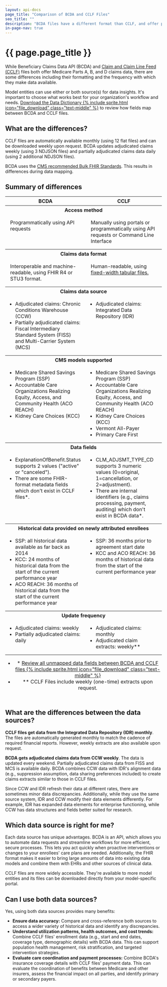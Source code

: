 ```yaml
---
layout: api-docs
page_title: "Comparison of BCDA and CCLF Files"
seo_title: ""
description: "BCDA files have a different format than CCLF, and offer partially adjudicated claims data which updates more frequently."
in-page-nav: true
---
```


# {{ page.page_title }}

While Beneficiary Claims Data API (BCDA) and <a href="https://www.cms.gov/files/document/cclf-information-packet.pdf" target="blank" rel="noopener noreferrer">Claim and Claim Line Feed (CCLF)</a> files both offer Medicare Parts A, B, and D claims data, there are some differences including their formatting and the frequency with which they make data available.

Model entities can use either or both source(s) for data insights. It's important to choose what works best for your organization's workflow and needs. <a href="{{ '/assets/downloads/BCDA_Data_Dictionary.xlsx' | relative_url }}">Download the Data Dictionary {% include sprite.html icon="file_download" class="text-middle" %}</a> to review how fields map between BCDA and CCLF files.

## What are the differences?

CCLF files are automatically available monthly (using 12 flat files) and can be downloaded weekly upon request. BCDA updates adjudicated claims weekly (using 3 NDJSON files) and partially adjudicated claims data daily (using 2 additional NDJSON files).

BCDA uses the <a href="https://www.cms.gov/priorities/key-initiatives/burden-reduction/interoperability/implementation-guides-and-standards/standards-and-igs-index-and-resources" target="_blank" rel="noopener noreferrer">CMS recommended Bulk FHIR Standards</a>. This results in differences during data mapping.

## Summary of differences

<table class="usa-table usa-table--stacked usa-table--borderless">
    <thead>
        <tr>
            <!-- <th scope="col"></th> -->
            <th scope="col" width="50%">BCDA</th>
            <th scope="col" width="50%">CCLF</th>
        </tr>
    </thead>
    <tbody>
        <tr>
          <th scope="rowgroup" colspan="2">Access method</th>
        </tr>
        <tr>
            <td style="vertical-align: baseline; padding: 1rem;">Programmatically using API requests</td>
            <td style="vertical-align: baseline; padding: 1rem;">Manually using portals or programmatically using API requests or Command Line Interface</td>
        </tr>
      </tbody>
      <tbody>
        <tr>
          <th scope="rowgroup" colspan="2">Claims data format</th>
        </tr>
        <tr>
            <td style="vertical-align: baseline; padding: 1rem;">Interoperable and machine-readable, using FHIR R4 or STU3 format.</td>
            <td style="vertical-align: baseline; padding: 1rem;">Human-readable, using <a href="https://www.cms.gov/files/document/cclf-information-packet.pdf" target="_blank" rel="noopener noreferrer">fixed-width tabular files.</a></td>
        </tr>
      </tbody>
      <tbody>
        <tr>
          <th scope="rowgroup" colspan="2">Claims data source</th>
        </tr>
        <tr>
            <td style="vertical-align: baseline; padding: 1rem;">
              <ul style="margin: 0; padding-left: 1rem;">
                  <li>Adjudicated claims: Chronic Conditions Warehouse (CCW)</li>
                  <li>Partially adjudicated claims: Fiscal Intermediary Standard System (FISS) and Multi-Carrier System (MCS)</li>
              </ul>
            </td>
            <td style="vertical-align: baseline; padding: 1rem;">
              <ul style="margin: 0; padding-left: 1rem;">
                <li>Adjudicated claims: Integrated Data Repository (IDR)</li>
              </ul>
            </td>
        </tr>
      </tbody>
      <tbody>
        <tr>
          <th scope="rowgroup" colspan="2">CMS models supported</th>
        </tr>
        <tr>
            <td style="vertical-align: baseline; padding: 1rem;">
                <ul style="margin: 0; padding-left: 1rem;">
                    <li>Medicare Shared Savings Program (SSP)</li>
                    <li>Accountable Care Organizations Realizing Equity, Access, and Community Health (ACO REACH)</li>
                    <li>Kidney Care Choices (KCC)</li>
                </ul>
            </td>
            <td style="vertical-align: baseline; padding: 1rem;">
                <ul style="margin: 0; padding-left: 1rem;">
                    <li>Medicare Shared Savings Program (SSP)</li>
                    <li>Accountable Care Organizations Realizing Equity, Access, and Community Health (ACO REACH)</li>
                    <li>Kidney Care Choices (KCC)</li>
                    <li>Vermont All-Payer</li>
                    <li>Primary Care First</li>
                </ul>
            </td>
        </tr>
      </tbody>
      <tbody>
        <tr>
          <th scope="rowgroup" colspan="2">Data fields</th>
        </tr>
        <tr>
            <td style="vertical-align: baseline; padding: 1rem;">
                <ul style="margin: 0; padding-left: 1rem;">
                    <li>ExplanationOfBenefit.Status supports 2 values ("active" or "canceled").</li> 
                    <li>There are some FHIR-format metadata fields which don't exist in CCLF files*.</li>
                </ul>
            </td>
            <td style="vertical-align: baseline; padding: 1rem;">
                <ul style="margin: 0; padding-left: 1rem;">
                    <li>CLM_ADJSMT_TYPE_CD supports 3 numeric values (0=original, 1=cancellation, or 2=adjustment). </li>
                    <li>There are internal identifiers (e.g., claims processing, payment, auditing) which don't exist in BCDA data*.</li>
                </ul>
            </td>
        </tr>
      </tbody>
      <tbody>
        <tr>
          <th scope="rowgroup" colspan="2">Historical data provided on newly attributed enrollees</th>
        </tr>
        <tr>
            <td style="vertical-align: baseline; padding: 1rem;">
                <ul style="margin: 0; padding-left: 1rem;">
                    <li>SSP: all historical data available as far back as 2014</li>
                    <li>KCC: 24 months of historical data from the start of the current performance year</li>
                    <li>ACO REACH: 36 months of historical data from the start of the current performance year</li>
                </ul>
            </td>
            <td style="vertical-align: baseline; padding: 1rem;">
                <ul style="margin: 0; padding-left: 1rem;">
                    <li>SSP: 36 months prior to agreement start date</li>
                    <li>KCC and ACO REACH: 36 months of historical data from the start of the current performance year</li>
                </ul>
            </td>
        </tr>
      </tbody>
      <tbody>
        <tr>
          <th scope="rowgroup" colspan="2">Update frequency</th>
        </tr>
        <tr>
            <td style="vertical-align: baseline; padding: 1rem;">
                <ul style="margin: 0; padding-left: 1rem;">
                    <li>Adjudicated claims: weekly</li>
                    <li>Partially adjudicated claims: daily</li>
                </ul>
            </td>
            <td style="vertical-align: baseline; padding: 1rem;">
              <ul style="margin: 0; padding-left: 1rem;">
                  <li>Adjudicated claims: monthly</li>
                  <li>Adjudicated claim extracts: weekly**</li>
              </ul>
            </td>
        </tr>
    </tbody>
    <caption style="caption-side: bottom;">
      <ul>
        <li>* <a href="{{ '/assets/downloads/unmapped-fields-between-cclf-and-bcda.xlsx' | relative_url }}">Review all unmapped data fields between BCDA and CCLF files {% include sprite.html icon="file_download" class="text-middle" %}</a></li>
        <li>** CCLF Files include weekly (one-time) extracts upon request.</li>
      </ul>
    </caption>
</table>


## What are the differences between the data sources?

**CCLF files get data from the Integrated Data Repository (IDR) monthly**. The files are automatically generated monthly to match the cadence of required financial reports. However, weekly extracts are also available upon request.

**BCDA gets adjudicated claims data from CCW weekly**. The data is updated every weekend. Partially adjudicated claims data from FISS and MCS is available daily. BCDA combines CCW data with IDR's alignment data (e.g., suppression assumption, data sharing preferences included) to create claims extracts similar to those in CCLF files.

Since CCW and IDR refresh their data at different rates, there are sometimes minor data discrepancies. Additionally, while they use the same source system, IDR and CCW modify their data elements differently. For example, IDR has expanded data elements for enterprise functioning, while CCW has data structures and fields better suited for research. 

## Which data source is right for me?
Each data source has unique advantages. BCDA is an API, which allows you to automate data requests and streamline workflows for more efficient, secure processes. This lets you act quickly when proactive interventions or changes to your enrollees' care plans are needed. Additionally, the FHIR format makes it easier to bring large amounts of data into existing data models and combine them with EHRs and other sources of clinical data. 

CCLF files are more widely accessible. They're available to more model entities and its files can be downloaded directly from your model-specific portal.

## Can I use both data sources?

Yes, using both data sources provides many benefits:

- **Ensure data accuracy:** Compare and cross-reference both sources to access a wider variety of historical data and identify any discrepancies. 
- **Understand utilization patterns, health outcomes, and cost trends:** Combine CCLF files' enrollment data (e.g., start and end dates, coverage type, demographic details) with BCDA data. This can support population health management, risk stratification, and targeted intervention strategies.
- **Evaluate care coordination and payment processes:** Combine BCDA's insurance coverage details with CCLF files' payment data. This can evaluate the coordination of benefits between Medicare and other insurers, assess the financial impact on all parties, and identify primary or secondary payers.